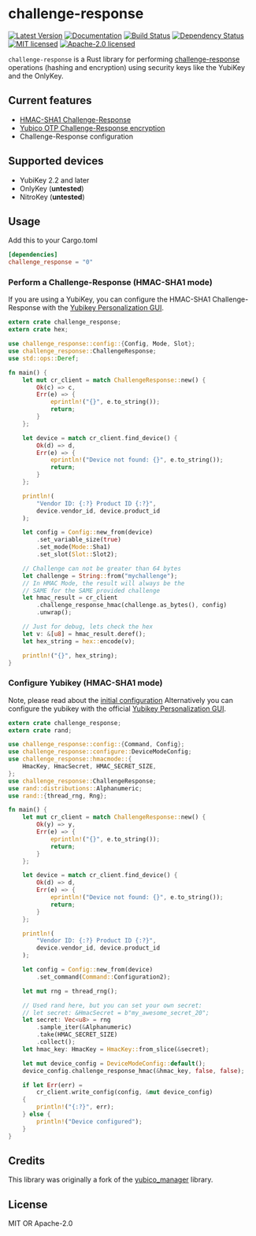 # challenge-response

[![Latest Version]][crates.io] [![Documentation]][docs.rs] [![Build Status]][CI on Master] [![Dependency Status]][deps.rs] [![MIT licensed]][MIT] [![Apache-2.0 licensed]][APACHE]

[Documentation]: https://docs.rs/challenge_response/badge.svg
[docs.rs]: https://docs.rs/challenge-response/
[Latest Version]: https://img.shields.io/crates/v/challenge-response.svg
[crates.io]: https://crates.io/crates/challenge-response
[MIT licensed]: https://img.shields.io/badge/License-MIT-blue.svg
[MIT]: ./LICENSE-MIT
[Apache-2.0 licensed]: https://img.shields.io/badge/License-Apache%202.0-blue.svg
[APACHE]: ./LICENSE-APACHE
[Dependency Status]: https://deps.rs/repo/github/louib/challenge-response/status.svg
[deps.rs]: https://deps.rs/repo/github/louib/challenge-response
[Build Status]: https://github.com/louib/challenge-response/actions/workflows/merge.yml/badge.svg?branch=master
[CI on Master]: https://github.com/louib/challenge-response/actions/workflows/merge.yml

`challenge-response` is a Rust library for performing [challenge-response](https://wiki.archlinux.org/index.php/yubikey#Function_and_Application_of_Challenge-Response) operations (hashing and encryption) using security keys like the YubiKey and the OnlyKey.

## Current features

- [HMAC-SHA1 Challenge-Response](https://datatracker.ietf.org/doc/html/rfc2104)
- [Yubico OTP Challenge-Response encryption](https://docs.yubico.com/yesdk/users-manual/application-otp/yubico-otp.html)
- Challenge-Response configuration

## Supported devices

- YubiKey 2.2 and later
- OnlyKey (**untested**)
- NitroKey (**untested**)

## Usage

Add this to your Cargo.toml

```toml
[dependencies]
challenge_response = "0"
```

### Perform a Challenge-Response (HMAC-SHA1 mode)

If you are using a YubiKey, you can configure the HMAC-SHA1 Challenge-Response
with the [Yubikey Personalization GUI](https://developers.yubico.com/yubikey-personalization-gui/).

```rust
extern crate challenge_response;
extern crate hex;

use challenge_response::config::{Config, Mode, Slot};
use challenge_response::ChallengeResponse;
use std::ops::Deref;

fn main() {
    let mut cr_client = match ChallengeResponse::new() {
        Ok(c) => c,
        Err(e) => {
            eprintln!("{}", e.to_string());
            return;
        }
    };

    let device = match cr_client.find_device() {
        Ok(d) => d,
        Err(e) => {
            eprintln!("Device not found: {}", e.to_string());
            return;
        }
    };

    println!(
        "Vendor ID: {:?} Product ID {:?}",
        device.vendor_id, device.product_id
    );

    let config = Config::new_from(device)
        .set_variable_size(true)
        .set_mode(Mode::Sha1)
        .set_slot(Slot::Slot2);

    // Challenge can not be greater than 64 bytes
    let challenge = String::from("mychallenge");
    // In HMAC Mode, the result will always be the
    // SAME for the SAME provided challenge
    let hmac_result = cr_client
        .challenge_response_hmac(challenge.as_bytes(), config)
        .unwrap();

    // Just for debug, lets check the hex
    let v: &[u8] = hmac_result.deref();
    let hex_string = hex::encode(v);

    println!("{}", hex_string);
}
```

### Configure Yubikey (HMAC-SHA1 mode)

Note, please read about the [initial configuration](https://wiki.archlinux.org/index.php/yubikey#Initial_configuration)
Alternatively you can configure the yubikey with the official [Yubikey Personalization GUI](https://developers.yubico.com/yubikey-personalization-gui/).

```rust
extern crate challenge_response;
extern crate rand;

use challenge_response::config::{Command, Config};
use challenge_response::configure::DeviceModeConfig;
use challenge_response::hmacmode::{
    HmacKey, HmacSecret, HMAC_SECRET_SIZE,
};
use challenge_response::ChallengeResponse;
use rand::distributions::Alphanumeric;
use rand::{thread_rng, Rng};

fn main() {
    let mut cr_client = match ChallengeResponse::new() {
        Ok(y) => y,
        Err(e) => {
            eprintln!("{}", e.to_string());
            return;
        }
    };

    let device = match cr_client.find_device() {
        Ok(d) => d,
        Err(e) => {
            eprintln!("Device not found: {}", e.to_string());
            return;
        }
    };

    println!(
        "Vendor ID: {:?} Product ID {:?}",
        device.vendor_id, device.product_id
    );

    let config = Config::new_from(device)
        .set_command(Command::Configuration2);

    let mut rng = thread_rng();

    // Used rand here, but you can set your own secret:
    // let secret: &HmacSecret = b"my_awesome_secret_20";
    let secret: Vec<u8> = rng
        .sample_iter(&Alphanumeric)
        .take(HMAC_SECRET_SIZE)
        .collect();
    let hmac_key: HmacKey = HmacKey::from_slice(&secret);

    let mut device_config = DeviceModeConfig::default();
    device_config.challenge_response_hmac(&hmac_key, false, false);

    if let Err(err) =
        cr_client.write_config(config, &mut device_config)
    {
        println!("{:?}", err);
    } else {
        println!("Device configured");
    }
}
```

## Credits

This library was originally a fork of the [yubico_manager](https://crates.io/crates/yubico_manager) library.

## License

MIT OR Apache-2.0
